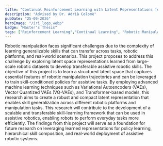 ```yaml
---
title: "Continual Reinforcement Learning with Latent Representations for Variable Impedance Control in Contact-Rich Manipulation"
description: "Advised by Dr. Adrià Colomè"
pubDate: "25-09-2026"
heroImage: "/iri_logo.webp"
badge: "Master's Thesis"
tags: ["Reinforcement Learning","Continual Learning", "Robotic Manipulation", "Generalization"]
---
```


Robotic manipulation faces significant challenges due to the complexity of learning generalizable skills that can transfer across tasks, robotic platforms, and real-world scenarios. This project proposes to address this challenge by exploring latent space representations learned from large-scale robotic datasets to develop transferable assistive robotic skills. The objective of this project is to learn a structured latent space that captures essential features of robotic manipulation trajectories and can be leveraged to train skill-conditioned policies for assistive tasks. By employing advanced machine learning techniques such as Variational Autoencoders (VAEs), Vector Quantized VAEs (VQ-VAEs), and Transformer-based models, this research aims to create a robust and compact latent representation that enables skill generalization across different robotic platforms and manipulation tasks. This research will contribute to the development of a scalable and transferable skill-learning framework that can be used in assistive robotics, enabling robots to perform everyday tasks more efficiently. The findings from this project will serve as a foundation for future research on leveraging learned representations for policy learning, hierarchical skill composition, and real-world deployment of assistive robotic systems.